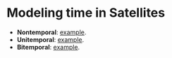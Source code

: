 # Modeling time in Satellites

- **Nontemporal**: [example](nontemporal.md).
- **Unitemporal**: [example](unitemporal.md).
- **Bitemporal**: [example](bitemporal.md).
